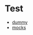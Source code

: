 # Test

<!-- START_INDEX -->
- [dummy](./dummy/index.md)
- [mocks](./mocks/index.md)

<!-- END_INDEX -->
